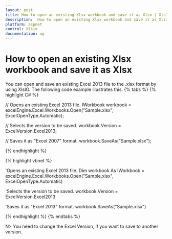 ```yaml
---
layout: post
title: How to open an existing Xlsx workbook and save it as Xlsx | XlsIO | ASP.NET | Syncfusion
description:  How to open an existing Xlsx workbook and save it as Xlsx
platform: aspnet
control: Xlsio
documentation: ug
---
```


# How to open an existing Xlsx workbook and save it as Xlsx

You can open and save an existing Excel 2013 file to the .xlsx format by using XlsIO. The following code example illustrates this.
{% tabs %}
{% highlight C# %}

// Opens an existing Excel 2013 file.
IWorkbook workbook = excelEngine.Excel.Workbooks.Open("Sample.xlsx", ExcelOpenType.Automatic);
 
// Selects the version to be saved.
workbook.Version = ExcelVersion.Excel2013;
 
// Saves it as "Excel 2007" format.
workbook.SaveAs("Sample.xlsx");

{% endhighlight %}    


{% highlight vbnet %}
  
'Opens an existing Excel 2013 file.
Dim workbook As IWorkbook = excelEngine.Excel.Workbooks.Open("Sample.xlsx", ExcelOpenType.Automatic)
 
'Selects the version to be saved.
workbook.Version = ExcelVersion.Excel2013
 
'Saves it as "Excel 2013" format.
workbook.SaveAs("Sample.xlsx")

{% endhighlight %}
{% endtabs %}

N> You need to change the Excel Version, if you want to save to another version.